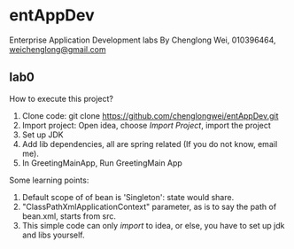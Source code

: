 # entAppDev
Enterprise Application Development labs
By Chenglong Wei, 010396464, weichenglong@gmail.com

## lab0
How to execute this project?
1. Clone code: git clone https://github.com/chenglongwei/entAppDev.git
2. Import project: Open idea, choose *Import Project*, import the project
3. Set up JDK
4. Add lib dependencies, all are spring related (If you do not know, email me).
5. In GreetingMainApp, Run GreetingMain App

Some learning points:
1. Default scope of of bean is 'Singleton': state would share.
2. "ClassPathXmlApplicationContext" parameter, as is to say the path of bean.xml, starts from src.
3. This simple code can only *import* to idea, or else, you have to set up jdk and libs yourself.
